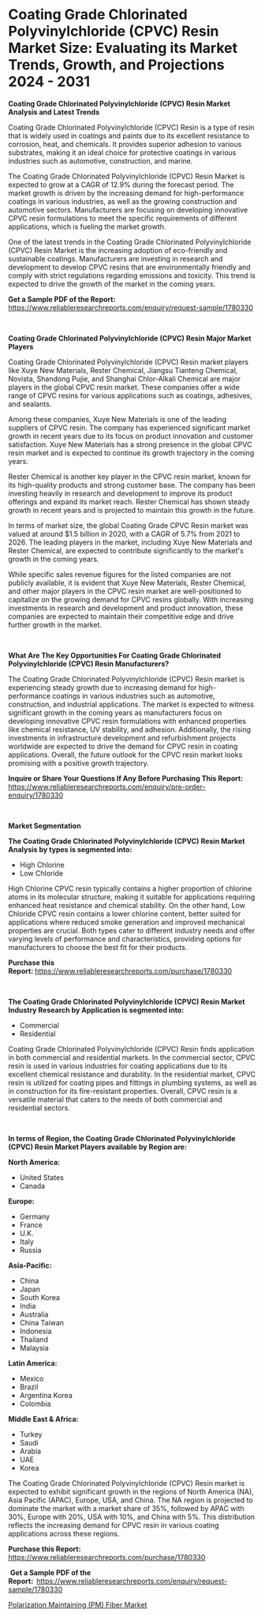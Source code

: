 <p><h1>Coating Grade Chlorinated Polyvinylchloride (CPVC) Resin Market Size: Evaluating its Market Trends, Growth, and Projections 2024 - 2031</h1></p><p><strong>Coating Grade Chlorinated Polyvinylchloride (CPVC) Resin Market Analysis and Latest Trends</strong></p>
<p><p>Coating Grade Chlorinated Polyvinylchloride (CPVC) Resin is a type of resin that is widely used in coatings and paints due to its excellent resistance to corrosion, heat, and chemicals. It provides superior adhesion to various substrates, making it an ideal choice for protective coatings in various industries such as automotive, construction, and marine.</p><p>The Coating Grade Chlorinated Polyvinylchloride (CPVC) Resin Market is expected to grow at a CAGR of 12.9% during the forecast period. The market growth is driven by the increasing demand for high-performance coatings in various industries, as well as the growing construction and automotive sectors. Manufacturers are focusing on developing innovative CPVC resin formulations to meet the specific requirements of different applications, which is fueling the market growth.</p><p>One of the latest trends in the Coating Grade Chlorinated Polyvinylchloride (CPVC) Resin Market is the increasing adoption of eco-friendly and sustainable coatings. Manufacturers are investing in research and development to develop CPVC resins that are environmentally friendly and comply with strict regulations regarding emissions and toxicity. This trend is expected to drive the growth of the market in the coming years.</p></p>
<p><strong>Get a Sample PDF of the Report:&nbsp;</strong> <a href="https://www.reliableresearchreports.com/enquiry/request-sample/1780330">https://www.reliableresearchreports.com/enquiry/request-sample/1780330</a></p>
<p>&nbsp;</p>
<p><strong>Coating Grade Chlorinated Polyvinylchloride (CPVC) Resin Major Market Players</strong></p>
<p><p>Coating Grade Chlorinated Polyvinylchloride (CPVC) Resin market players like Xuye New Materials, Rester Chemical, Jiangsu Tianteng Chemical, Novista, Shandong Pujie, and Shanghai Chlor-Alkali Chemical are major players in the global CPVC resin market. These companies offer a wide range of CPVC resins for various applications such as coatings, adhesives, and sealants.</p><p>Among these companies, Xuye New Materials is one of the leading suppliers of CPVC resin. The company has experienced significant market growth in recent years due to its focus on product innovation and customer satisfaction. Xuye New Materials has a strong presence in the global CPVC resin market and is expected to continue its growth trajectory in the coming years.</p><p>Rester Chemical is another key player in the CPVC resin market, known for its high-quality products and strong customer base. The company has been investing heavily in research and development to improve its product offerings and expand its market reach. Rester Chemical has shown steady growth in recent years and is projected to maintain this growth in the future.</p><p>In terms of market size, the global Coating Grade CPVC Resin market was valued at around $1.5 billion in 2020, with a CAGR of 5.7% from 2021 to 2026. The leading players in the market, including Xuye New Materials and Rester Chemical, are expected to contribute significantly to the market's growth in the coming years.</p><p>While specific sales revenue figures for the listed companies are not publicly available, it is evident that Xuye New Materials, Rester Chemical, and other major players in the CPVC resin market are well-positioned to capitalize on the growing demand for CPVC resins globally. With increasing investments in research and development and product innovation, these companies are expected to maintain their competitive edge and drive further growth in the market.</p></p>
<p>&nbsp;</p>
<p><strong>What Are The Key Opportunities For Coating Grade Chlorinated Polyvinylchloride (CPVC) Resin Manufacturers?</strong></p>
<p><p>The Coating Grade Chlorinated Polyvinylchloride (CPVC) Resin market is experiencing steady growth due to increasing demand for high-performance coatings in various industries such as automotive, construction, and industrial applications. The market is expected to witness significant growth in the coming years as manufacturers focus on developing innovative CPVC resin formulations with enhanced properties like chemical resistance, UV stability, and adhesion. Additionally, the rising investments in infrastructure development and refurbishment projects worldwide are expected to drive the demand for CPVC resin in coating applications. Overall, the future outlook for the CPVC resin market looks promising with a positive growth trajectory.</p></p>
<p><strong>Inquire or Share Your Questions If Any Before Purchasing This Report:</strong> <a href="https://www.reliableresearchreports.com/enquiry/pre-order-enquiry/1780330">https://www.reliableresearchreports.com/enquiry/pre-order-enquiry/1780330</a></p>
<p>&nbsp;</p>
<p><strong>Market Segmentation</strong></p>
<p><strong>The Coating Grade Chlorinated Polyvinylchloride (CPVC) Resin Market Analysis by types is segmented into:</strong></p>
<p><ul><li>High Chlorine</li><li>Low Chloride</li></ul></p>
<p><p>High Chlorine CPVC resin typically contains a higher proportion of chlorine atoms in its molecular structure, making it suitable for applications requiring enhanced heat resistance and chemical stability. On the other hand, Low Chloride CPVC resin contains a lower chlorine content, better suited for applications where reduced smoke generation and improved mechanical properties are crucial. Both types cater to different industry needs and offer varying levels of performance and characteristics, providing options for manufacturers to choose the best fit for their products.</p></p>
<p><strong>Purchase this Report:&nbsp;</strong><a href="https://www.reliableresearchreports.com/purchase/1780330">https://www.reliableresearchreports.com/purchase/1780330</a></p>
<p>&nbsp;</p>
<p><strong>The Coating Grade Chlorinated Polyvinylchloride (CPVC) Resin Market Industry Research by Application is segmented into:</strong></p>
<p><ul><li>Commercial</li><li>Residential</li></ul></p>
<p><p>Coating Grade Chlorinated Polyvinylchloride (CPVC) Resin finds application in both commercial and residential markets. In the commercial sector, CPVC resin is used in various industries for coating applications due to its excellent chemical resistance and durability. In the residential market, CPVC resin is utilized for coating pipes and fittings in plumbing systems, as well as in construction for its fire-resistant properties. Overall, CPVC resin is a versatile material that caters to the needs of both commercial and residential sectors.</p></p>
<p>&nbsp;</p>
<p><strong>In terms of Region, the Coating Grade Chlorinated Polyvinylchloride (CPVC) Resin Market Players available by Region are:</strong></p>
<p>
    <p> <strong> North America: </strong>
        <ul>
            <li>United States</li>
            <li>Canada</li>
        </ul>
        </p> 
    <p> <strong> Europe: </strong>
        <ul>
            <li>Germany</li>
            <li>France</li>
            <li>U.K.</li>
            <li>Italy</li>
            <li>Russia</li>
        </ul>
        </p> 
    <p> <strong> Asia-Pacific: </strong>
        <ul>
            <li>China</li>
            <li>Japan</li>
            <li>South Korea</li>
            <li>India</li>
            <li>Australia</li>
            <li>China Taiwan</li>
            <li>Indonesia</li>
            <li>Thailand</li>
            <li>Malaysia</li>
        </ul>
        </p> 
    <p> <strong> Latin America: </strong>
        <ul>
            <li>Mexico</li>
            <li>Brazil</li>
            <li>Argentina Korea</li>
            <li>Colombia</li>
        </ul>
        </p> 
    <p> <strong> Middle East & Africa: </strong>
        <ul>
            <li>Turkey</li>
            <li>Saudi</li>
            <li>Arabia</li>
            <li>UAE</li>
            <li>Korea</li>
        </ul>
    </p>
    </p>
<p><p>The Coating Grade Chlorinated Polyvinylchloride (CPVC) Resin market is expected to exhibit significant growth in the regions of North America (NA), Asia Pacific (APAC), Europe, USA, and China. The NA region is projected to dominate the market with a market share of 35%, followed by APAC with 30%, Europe with 20%, USA with 10%, and China with 5%. This distribution reflects the increasing demand for CPVC resin in various coating applications across these regions.</p></p>
<p><strong>Purchase this Report: </strong><a href="https://www.reliableresearchreports.com/purchase/1780330">https://www.reliableresearchreports.com/purchase/1780330</a></p>
<p>&nbsp;<strong>Get a Sample PDF of the Report:&nbsp;&nbsp;</strong><a href="https://www.reliableresearchreports.com/enquiry/request-sample/1780330">https://www.reliableresearchreports.com/enquiry/request-sample/1780330</a></p>
<p><strong></strong></p>
<p><p><a href="https://eight-handstand-8fb.notion.site/Polarization-Maintaining-PM-Fiber-Market-with-the-goal-of-estimating-the-market-size-and-future-gr-850b296a88534d15abdd5a4d8214d21d">Polarization Maintaining (PM) Fiber Market</a></p></p>